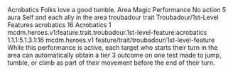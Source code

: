 <ability>
  <name>Acrobatics</name>
  <flavor>Folks love a good tumble.</flavor>
  <keywords>
    <keyword>Area</keyword>
    <keyword>Magic</keyword>
    <keyword>Performance</keyword>
  </keywords>
  <type>No action</type>
  <distance>5 aura</distance>
  <target>Self and each ally in the area</target>
  <metadata>
    <class>troubadour</class>
    <feature_type>trait</feature_type>
    <file_dpath>Troubadour/1st-Level Features</file_dpath>
    <item_id>acrobatics</item_id>
    <item_index>16</item_index>
    <item_name>Acrobatics</item_name>
    <level>1</level>
    <scc>mcdm.heroes.v1:feature.trait.troubadour.1st-level-feature:acrobatics</scc>
    <scdc>1.1.1:5.1.3.1:16</scdc>
    <source>mcdm.heroes.v1</source>
    <type>feature/trait/troubadour/1st-level-feature</type>
  </metadata>
  <effects>
    <effect type="mundane">While this performance is active, each target who starts their turn in the area can automatically obtain a tier 3 outcome on one test made to jump, tumble, or climb as part of their movement before the end of their turn.</effect>
  </effects>
</ability>
